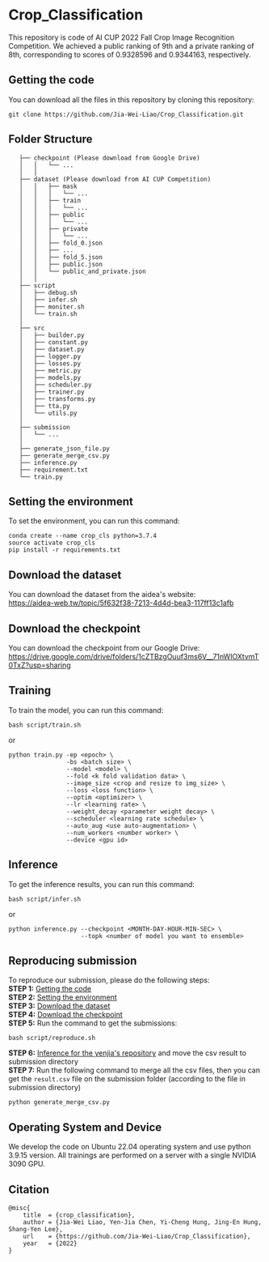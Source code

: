 # Crop_Classification

This repository is code of AI CUP 2022 Fall Crop Image Recognition Competition. We achieved a public ranking of 9th and a private ranking of 8th, corresponding to scores of 0.9328596 and 0.9344163, respectively.

## Getting the code
You can download all the files in this repository by cloning this repository:  
```
git clone https://github.com/Jia-Wei-Liao/Crop_Classification.git
```


## Folder Structure
```
   ├── checkpoint (Please download from Google Drive)
   │   │   └── ...
   │   │     
   ├── dataset (Please download from AI CUP Competition)
   │   │   ├── mask
   │   │   │   └── ...   
   │   │   ├── train
   │   │   │   └── ... 
   │   │   ├── public
   │   │   │   └── ... 
   │   │   ├── private
   │   │   │   └── ... 
   │   │   ├── fold_0.json
   │   │   ├── ...
   │   │   ├── fold_5.json
   │   │   ├── public.json
   │   │   └── public_and_private.json
   │   │    
   ├── script
   │   ├── debug.sh
   │   ├── infer.sh
   │   ├── moniter.sh
   │   └── train.sh
   │
   ├── src
   │   ├── builder.py
   │   ├── constant.py
   │   ├── dataset.py
   │   ├── logger.py
   │   ├── losses.py
   │   ├── metric.py
   │   ├── models.py
   │   ├── scheduler.py
   │   ├── trainer.py
   │   ├── transforms.py
   │   ├── tta.py
   │   └── utils.py
   │
   ├── submission
   │   └── ...
   │
   ├── generate_json_file.py
   ├── generate_merge_csv.py
   ├── inference.py
   ├── requirement.txt
   └── train.py
```


## Setting the environment
To set the environment, you can run this command:
```
conda create --name crop_cls python=3.7.4
source activate crop_cls
pip install -r requirements.txt
```

## Download the dataset
You can download the dataset from the aidea's website:  
https://aidea-web.tw/topic/5f632f38-7213-4d4d-bea3-117ff13c1afb


## Download the checkpoint
You can download the checkpoint from our Google Drive:  
https://drive.google.com/drive/folders/1cZTBzgOuuf3ms6V__71nWlOXtvmT0TxZ?usp=sharing


## Training
To train the model, you can run this command:
```
bash script/train.sh
```
or
```
python train.py -ep <epoch> \
                -bs <batch size> \
                --model <model> \
                --fold <k fold validation data> \
                --image_size <crop and resize to img_size> \
                --loss <loss function> \
                --optim <optimizer> \
                --lr <learning rate> \
                --weight_decay <parameter weight decay> \
                --scheduler <learning rate schedule> \
                --auto_aug <use auto-augmentation> \
                --num_workers <number worker> \
                --device <gpu id>
```

## Inference
To get the inference results, you can run this command:
```
bash script/infer.sh
```
or
```
python inference.py --checkpoint <MONTH-DAY-HOUR-MIN-SEC> \
                    --topk <number of model you want to ensemble>
```

<!--
## Experiment results
<table>
  <tr>
    <td>model</td>
    <td>size</td>
    <td>bs</td>
    <td>loss</td>
    <td>optimizer</td>
    <td>scheduler</td>
    <td>public WP</td>
  </tr>
  <tr>
    <td>EfficientNet-B0</td>
    <td>1080</td>
    <td>20</td>
    <td>FL</td>
    <td>AdamW</td>
    <td>Step decay</td>
    <td></td>
  </tr>
<table>
-->


## Reproducing submission
To reproduce our submission, please do the following steps:  
**STEP 1:** [Getting the code](https://github.com/Jia-Wei-Liao/Crop_Classification/#Getting-the-code)  
**STEP 2:** [Setting the environment](https://github.com/Jia-Wei-Liao/Crop_Classification/#Setting-the-environment)  
**STEP 3:** [Download the dataset](https://github.com/Jia-Wei-Liao/Crop_Classification/#Download-the-dataset)  
**STEP 4:** [Download the checkpoint](https://github.com/Jia-Wei-Liao/Crop_Classification/#Download-the-checkpoint)  
**STEP 5:** Run the command to get the submissions:
```
bash script/reproduce.sh
```
**STEP 6:** [Inference for the yenjia's repository](https://github.com/yenjia/AIdea_crops) and move the csv result to submission directory  
**STEP 7:** Run the following command to merge all the csv files, then you can get the `result.csv` file on the submission folder (according to the file in submission directory)  
```
python generate_merge_csv.py
```


## Operating System and Device
We develop the code on Ubuntu 22.04 operating system and use python 3.9.15 version. All trainings are performed on a server with a single NVIDIA 3090 GPU.


## Citation
```
@misc{
    title  = {crop_classification},
    author = {Jia-Wei Liao, Yen-Jia Chen, Yi-Cheng Hung, Jing-En Hung, Shang-Yen Lee},
    url    = {https://github.com/Jia-Wei-Liao/Crop_Classification},
    year   = {2022}
}
```
